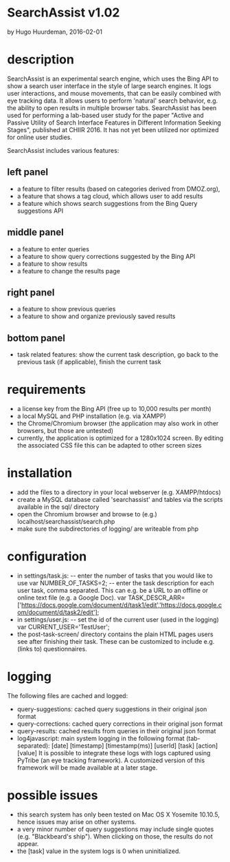 # SearchAssist v1.02
by Hugo Huurdeman, 2016-02-01

# description
SearchAssist is an experimental search engine, which uses the Bing API to show a search user interface in the style of large search engines. It logs user interactions, and mouse movements, that can be easily combined with eye tracking data. It allows users to perform 'natural' search behavior, e.g. the ability to open results in multiple browser tabs. 
SearchAssist has been used for performing a lab-based user study for the paper "Active and Passive Utility of Search Interface Features in Different Information Seeking Stages", published at CHIIR 2016. It has not yet been utilized nor optimized for online user studies.

SearchAssist includes various features:

## left panel
- a feature to filter results (based on categories derived from DMOZ.org),
- a feature that shows a tag cloud, which allows user to add results
- a feature which shows search suggestions from the Bing Query suggestions API
## middle panel
- a feature to enter queries
- a feature to show query corrections suggested by the Bing API
- a feature to show results
- a feature to change the results page
## right panel
- a feature to show previous queries
- a feature to show and organize previously saved results
## bottom panel
- task related features: show the current task description, go back to the previous task (if applicable), finish the current task

# requirements
- a license key from the Bing API (free up to 10,000 results per month)
- a local MySQL and PHP installation (e.g. via XAMPP)
- the Chrome/Chromium browser (the application may also work in other browsers, but those are untested)
- currently, the application is optimized for a 1280x1024 screen. By editing the associated CSS file this can be adapted to other screen sizes

# installation
- add the files to a directory in your local webserver (e.g. XAMPP/htdocs)
- create a MySQL database called 'searchassist' and tables via the scripts available in the sql/ directory
- open the Chromium browser and browse to (e.g.) localhost/searchassist/search.php
- make sure the subdirectories of logging/ are writeable from php

# configuration
- in settings/task.js:
-- enter the number of tasks that you would like to use
var NUMBER_OF_TASKS=2;
-- enter the task description for each user task, comma separated. This can e.g. be a URL to an offline or online text file (e.g. a Google Doc).
var TASK_DESCR_ARR=['https://docs.google.com/document/d/task1/edit','https://docs.google.com/document/d/task2/edit'];
- in settings/user.js:
-- set the id of the current user (used in the logging)
var CURRENT_USER='TestUser';
- the post-task-screen/ directory contains the plain HTML pages users see after finishing their task. These can be customized to include e.g. (links to) questionnaires.

# logging
The following files are cached and logged:
- query-suggestions: cached query suggestions in their original json format
- query-corrections: cached query corrections in their original json format
- query-results: cached results from queries in their original json format
- log4javascript: main system logging in the following format (tab-separated): 
[date]	[timestamp]	[timestamp(ms)]	[userId]	[task]	[action]		[value]
It is possible to integrate these logs with logs captured using PyTribe (an eye tracking framework). A customized version of this framework will be made available at a later stage.

# possible issues
- this search system has only been tested on Mac OS X Yosemite 10.10.5, hence issues may arise on other systems.
- a very minor number of query suggestions may include single quotes (e.g. "Blackbeard's ship"). When clicking on those, the results do not appear.
- the [task] value in the system logs is 0 when uninitialized.
